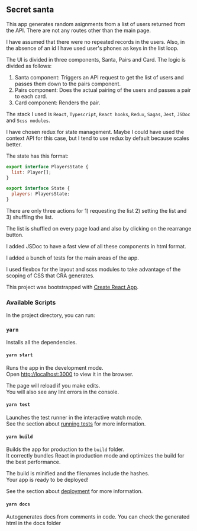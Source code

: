 ## Secret santa 

This app generates random asignments from a list of users returned from the API. There are not any routes other than the main page.

I have assumed that there were no repeated records in the users. Also, in the absence of an id I have used user's phones as keys in the list loop.  

The UI is divided in three components, Santa, Pairs and Card. The logic is divided as follows:

1. Santa component: Triggers an API request to get the list of users and passes them down to the pairs component.
2. Pairs component: Does the actual pairing of the users and passes a pair to each card.
3. Card component: Renders the pair.

The stack I used is `React`, `Typescript`, `React hooks`, `Redux`, `Sagas`, `Jest`, `JSDoc` and `Scss modules`.

I have chosen redux for state management. Maybe I could have used the context API for this case, but I tend to use redux by default because scales better.

The state has this format:

```js
export interface PlayersState {
  list: Player[];
}

export interface State {
  players: PlayersState;
}
```
There are only three actions for 1) requesting the list 2) setting the list and 3) shuffling the list.

The list is shuffled on every page load and also by clicking on the rearrange button.

I added JSDoc to have a fast view of all these components in html format.

I added a bunch of tests for the main areas of the app.

I used flexbox for the layout and scss modules to take advantage of the scoping of CSS that CRA generates.

This project was bootstrapped with [Create React App](https://github.com/facebook/create-react-app).

### Available Scripts

In the project directory, you can run:

### `yarn`

Installs all the dependencies. 

#### `yarn start`

Runs the app in the development mode.\
Open [http://localhost:3000](http://localhost:3000) to view it in the browser.

The page will reload if you make edits.\
You will also see any lint errors in the console.

#### `yarn test`

Launches the test runner in the interactive watch mode.\
See the section about [running tests](https://facebook.github.io/create-react-app/docs/running-tests) for more information.

#### `yarn build`

Builds the app for production to the `build` folder.\
It correctly bundles React in production mode and optimizes the build for the best performance.

The build is minified and the filenames include the hashes.\
Your app is ready to be deployed!

See the section about [deployment](https://facebook.github.io/create-react-app/docs/deployment) for more information.

#### `yarn docs`

Autogenerates docs from comments in code. You can check the generated html in the docs folder


